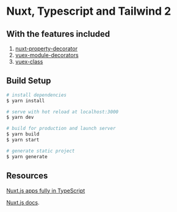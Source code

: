 # Nuxt, Typescript and Tailwind 2

## With the features included

1. [nuxt-property-decorator](https://github.com/nuxt-community/nuxt-property-decorator)
2. [vuex-module-decorators](https://github.com/championswimmer/vuex-module-decorators)
3. [vuex-class](https://github.com/ktsn/vuex-class/)

## Build Setup

```bash
# install dependencies
$ yarn install

# serve with hot reload at localhost:3000
$ yarn dev

# build for production and launch server
$ yarn build
$ yarn start

# generate static project
$ yarn generate
```

## Resources

[Nuxt.js apps fully in TypeScript](https://blog.logrocket.com/how-to-set-up-and-code-nuxt-js-apps-fully-in-typescript/)

[Nuxt.js docs](https://nuxtjs.org).

